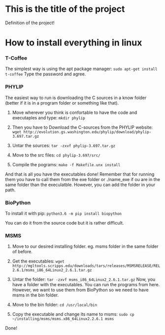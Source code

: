 # This is the title of the project

Definition of the project!

# How to install everything in linux

### T-Coffee
The simplest way is using the apt package manager:
`sudo apt-get install t-coffee`
Type the password and agree.

### PHYLIP
The easiest way to run is downloading the C sources in a know folder (better if it is in a program folder or something like that).
1. Move wherever you think is confortable to have the code and executaples and type:
`mkdir phylip`

2. Then you have to Download the C-sources from the PHYLIP website:
`wget http://evolution.gs.washington.edu/phylip/download/phylip-3.697.tar.gz`

3. Untar the sources: 
`tar -zxvf phylip-3.697.tar.gz`

4. Move to the src files:
`cd phylip-3.697/src/`

5. Compile the pograms:
`make -f Makefile.unx install`

And that is all you have the executables done!
Remember that for running them you have to call them from the exe folder or ./name_exe if ou are in the same folder than the execulatble. However, you can add the folder in your path.

### BioPython
To install it with pip:
`python3.6 -m pip install biopython`

You can do it from the source code but it is rather difficult.

### MSMS
1. Move to our desired installing folder. eg. msms folder in the same folder of before.

2. Get the executables:
`wget http://mgltools.scripps.edu/downloads/tars/releases/MSMSRELEASE/REL2.6.1/msms_i86_64Linux2_2.6.1.tar.gz`

3. Untar the folder:
`tar -zxvf msms_i86_64Linux2_2.6.1.tar.gz`
Now, you have a folder with the executables. You can run the programs from here. However, we want to use them from BioPython so we need to have msms in the bin folder.

4. Move to the bin folder:
`cd /usr/local/bin`

5. Copy the executable and change its name to msms:
`sudo cp ~/installing/msms/msms.x86_64Linux2.2.6.1 msms`

Done!
